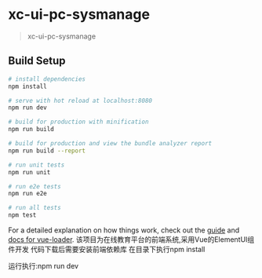 # xc-ui-pc-sysmanage

> xc-ui-pc-sysmanage

## Build Setup

``` bash
# install dependencies
npm install

# serve with hot reload at localhost:8080
npm run dev

# build for production with minification
npm run build

# build for production and view the bundle analyzer report
npm run build --report

# run unit tests
npm run unit

# run e2e tests
npm run e2e

# run all tests
npm test
```

For a detailed explanation on how things work, check out the [guide](http://vuejs-templates.github.io/webpack/) and [docs for vue-loader](http://vuejs.github.io/vue-loader).
该项目为在线教育平台的前端系统,采用Vue的ElementUI组件开发
代码下载后需要安装前端依赖库
在目录下执行npm install

运行执行:npm run dev
